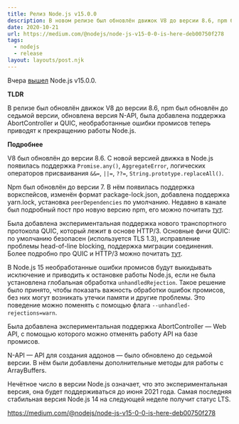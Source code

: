 ```yaml
---
title: Релиз Node.js v15.0.0
description: В новом релизе был обновлён движок V8 до версии 8.6, npm был обновлён до седьмой версии, обновлена версия N-API, была добавлена поддержка AbortController и QUIC, необработанные ошибки промисов теперь приводят к прекращению работы Node.js
date: 2020-10-21
url: https://medium.com/@nodejs/node-js-v15-0-0-is-here-deb00750f278
tags:
  - nodejs
  - release
layout: layouts/post.njk
---
```

Вчера [вышел](https://medium.com/@nodejs/node-js-v15-0-0-is-here-deb00750f278) Node.js v15.0.0.

**TLDR**

В релизе был обновлён движок V8 до версии 8.6, npm был обновлён до седьмой версии, обновлена версия N-API, была добавлена поддержка AbortController и QUIC, необработанные ошибки промисов теперь приводят к прекращению работы Node.js.

**Подробнее**

V8 был обновлён до версии 8.6. С новой версией движка в Node.js появилась поддержка `Promise.any()`, `AggregateError`, логических операторов присваивания `&&=`, `||=`, `??=`, `String.prototype.replaceAll()`.

Npm был обновлён до версии 7. В нём появилась поддержка воркспейсов, изменён формат package-lock.json, добавлена поддержка yarn.lock, установка `peerDependencies` по умолчанию. Недавно в канале был подробный пост про новую версию npm, его можно почитать [тут](https://t.me/defront/685).

Была добавлена экспериментальная поддержка нового транспортного протокола QUIC, который лежит в основе HTTP/3. Основные фичи QUIC: по умолчанию безопасен (используется TLS 1.3), исправление проблемы head-of-line blocking, поддержка миграции соединения. Более подробно про QUIC и HTTP/3 можно почитать [тут](https://t.me/defront/268).

В Node.js 15 необработанные ошибки промисов будут выкидывать исключение и приводить к остановке работы Node.js, если не была установлена глобальная обработка `unhandledRejection`. Такое решение было принято, чтобы показать важность обработки ошибок промисов, без них могут возникать утечки памяти и другие проблемы. Это поведение можно поменять с помощью флага `--unhandled-rejections=warn`.

Была добавлена экспериментальная поддержка AbortController — Web API, с помощью которого можно отменять работу API на базе промисов.

N-API — API для создания аддонов — было обновлено до седьмой версии. В нём были добавлены дополнительные методы для работы с ArrayBuffers.

Нечётное число в версии Node.js означает, что это экспериментальная версия, она будет поддерживаться до июня 2021 года. Самая последняя стабильная версия Node.js 14 на следующей неделе получит статус LTS.

https://medium.com/@nodejs/node-js-v15-0-0-is-here-deb00750f278
